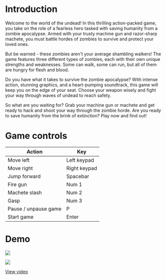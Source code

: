 # Introduction

Welcome to the world of the undead! In this thrilling action-packed game, you take on the role of a fearless hero tasked with saving humanity from a zombie apocalypse. Armed with your trusty machine gun and razor-sharp machete, you must battle hordes of zombies to survive and protect your loved ones.

But be warned - these zombies aren't your average shambling walkers! The game features three different types of zombies, each with their own unique strengths and weaknesses. Some can walk, some can run, but all of them are hungry for flesh and blood.

Do you have what it takes to survive the zombie apocalypse? With intense action, stunning graphics, and a heart-pumping soundtrack, this game will keep you on the edge of your seat. Choose your weapon wisely and fight your way through waves of undead to reach safety.

So what are you waiting for? Grab your machine gun or machete and get ready to hack and shoot your way through the zombie horde. Are you ready to save humanity from the brink of extinction? Play now and find out!

# Game controls
| Action               | Key |
|----------------------| --- |
| Move left            | Left keypad |
| Move right           | Right keypad |
| Jump forward         | Spacebar |
| Fire gun             | Num 1 |
| Machete slash        | Num 2 |
| Gasp                 | Num 3 |
| Pause / unpause game | P |
| Start game | Enter |

# Demo

![](/home/joel/code/pygame/rambo/screenshots/splash.png)

![](/home/joel/code/pygame/rambo/screenshots/gameplay.png)

[View video](https://vimeo.com/818005552)